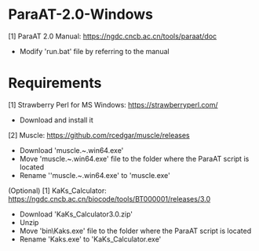 # ParaAT-2.0-Windows
[1] ParaAT 2.0 Manual: https://ngdc.cncb.ac.cn/tools/paraat/doc
 - Modify 'run.bat' file by referring to the manual

# Requirements
[1] Strawberry Perl for MS Windows: https://strawberryperl.com/
 - Download and install it
 
[2] Muscle: https://github.com/rcedgar/muscle/releases
 - Download 'muscle.~.win64.exe'
 - Move 'muscle.~.win64.exe' file to the folder where the ParaAT script is located
 - Rename ''muscle.~.win64.exe' to 'muscle.exe'
 
(Optional)
[1] KaKs_Calculator: https://ngdc.cncb.ac.cn/biocode/tools/BT000001/releases/3.0
 - Download 'KaKs_Calculator3.0.zip'
 - Unzip
 - Move 'bin\Kaks.exe' file to the folder where the ParaAT script is located
 - Rename 'Kaks.exe' to 'KaKs_Calculator.exe'
